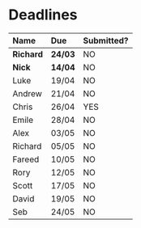 # Deadlines

| Name        | Due        | Submitted? |
| :---------- | :--------- | :--------- |
| **Richard** | **24/03**  | NO         |
| **Nick**    | **14/04**  | NO         |
| Luke        | 19/04      | NO         |
| Andrew      | 21/04      | NO         |
| Chris       | 26/04      | YES        |
| Emile       | 28/04      | NO         |
| Alex        | 03/05      | NO         |
| Richard     | 05/05      | NO         |
| Fareed      | 10/05      | NO         |
| Rory        | 12/05      | NO         |
| Scott       | 17/05      | NO         |
| David       | 19/05      | NO         |
| Seb         | 24/05      | NO         |
